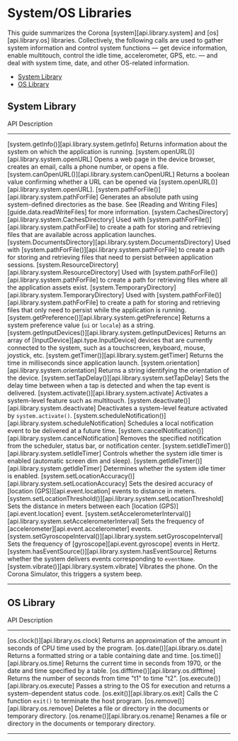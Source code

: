 # System/OS Libraries

This guide summarizes the Corona [system][api.library.system] and [os][api.library.os] libraries. Collectively, the following calls are used to gather system information and control system functions&nbsp;— get device information, enable multitouch, control the idle time, accelerometer, GPS,&nbsp;etc.&nbsp;— and deal with system time, date, and other <nobr>OS-related</nobr> information.

<div class="guides-toc">

* [System Library](#systemlib)
* [OS Library](#oslib)

</div>


<a id="systemlib"></a>

## System Library

<div class="inner-table">

API																					Description
----------------------------------------------------------------------------------	------------------
[system.getInfo()][api.library.system.getInfo]										Returns information about the system on which the application is running.
[system.openURL()][api.library.system.openURL]										Opens a web page in the device browser, creates an email, calls a phone number, or opens a file.
[system.canOpenURL()][api.library.system.canOpenURL]								Returns a boolean value confirming whether a URL can be opened via [system.openURL()][api.library.system.openURL].
[system.pathForFile()][api.library.system.pathForFile]								Generates an absolute path using <nobr>system-defined</nobr> directories as the base. See [Reading and Writing Files][guide.data.readWriteFiles] for more information.
[system.CachesDirectory][api.library.system.CachesDirectory]						Used with [system.pathForFile()][api.library.system.pathForFile] to create a path for storing and retrieving files that are available across application launches.
[system.DocumentsDirectory][api.library.system.DocumentsDirectory]					Used with [system.pathForFile()][api.library.system.pathForFile] to create a path for storing and retrieving files that need to persist between application sessions. 
[system.ResourceDirectory][api.library.system.ResourceDirectory]					Used with [system.pathForFile()][api.library.system.pathForFile] to create a path for retrieving files where all the application assets exist.
[system.TemporaryDirectory][api.library.system.TemporaryDirectory]					Used with [system.pathForFile()][api.library.system.pathForFile] to create a path for storing and retrieving files that only need to persist while the application is running.
[system.getPreference()][api.library.system.getPreference]							Returns a system preference value (`ui` or `locale`) as a string.
[system.getInputDevices()][api.library.system.getInputDevices]						Returns an array of [InputDevice][api.type.InputDevice] devices that are currently connected to the system, such as a touchscreen, keyboard, mouse, joystick, etc.
[system.getTimer()][api.library.system.getTimer]									Returns the time in milliseconds since application launch.
[system.orientation][api.library.system.orientation]								Returns a string identifying the orientation of the device.
[system.setTapDelay()][api.library.system.setTapDelay]								Sets the delay time between when a tap is detected and when the tap event is delivered.
[system.activate()][api.library.system.activate]									Activates a system-level feature such as multitouch.
[system.deactivate()][api.library.system.deactivate]								Deactivates a system-level feature activated by `system.activate()`.
[system.scheduleNotification()][api.library.system.scheduleNotification]			Schedules a local notification event to be delivered at a future time.
[system.cancelNotification()][api.library.system.cancelNotification]				Removes the specified notification from the scheduler, status bar, or notification center.
[system.setIdleTimer()][api.library.system.setIdleTimer]							Controls whether the system idle timer is enabled (automatic screen dim and&nbsp;sleep).
[system.getIdleTimer()][api.library.system.getIdleTimer]							Determines whether the system idle timer is enabled.
[system.setLocationAccuracy()][api.library.system.setLocationAccuracy]				Sets the desired accuracy of [location&nbsp;(GPS)][api.event.location] events to distance in meters.
[system.setLocationThreshold()][api.library.system.setLocationThreshold]			Sets the distance in meters between each [location&nbsp;(GPS)][api.event.location] event.
[system.setAccelerometerInterval()][api.library.system.setAccelerometerInterval]	Sets the frequency of [accelerometer][api.event.accelerometer] events.
[system.setGyroscopeInterval()][api.library.system.setGyroscopeInterval]			Sets the frequency of [gyroscope][api.event.gyroscope] events in Hertz.
[system.hasEventSource()][api.library.system.hasEventSource]						Returns whether the system delivers events corresponding to `eventName`.
[system.vibrate()][api.library.system.vibrate]										Vibrates the phone. On the Corona Simulator, this triggers a system beep.
----------------------------------------------------------------------------------	------------------

</div>



<a id="oslib"></a>

## OS Library

<div class="inner-table">

API																					Description
----------------------------------------------------------------------------------	------------------
[os.clock()][api.library.os.clock]													Returns an approximation of the amount in seconds of CPU time used by the program.
[os.date()][api.library.os.date]													Returns a formatted string or a table containing date and time.
[os.time()][api.library.os.time]													Returns the current time in seconds from 1970, or the date and time specified by a table.
[os.difftime()][api.library.os.difftime]											Returns the number of seconds from time "t1" to time "t2".
[os.execute()][api.library.os.execute]												Passes a string to the OS for execution and returns a system-dependent status code.
[os.exit()][api.library.os.exit]													Calls the C function `exit()` to terminate the host program.
[os.remove()][api.library.os.remove]												Deletes a file or directory in the documents or temporary directory.
[os.rename()][api.library.os.rename]												Renames a file or directory in the documents or temporary directory.
----------------------------------------------------------------------------------	------------------

</div>
